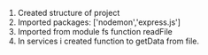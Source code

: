 1. Created structure of project
2. Imported packages: ['nodemon','express.js']
3. Imported from module fs function readFile
4. In services i created function to getData from file.
